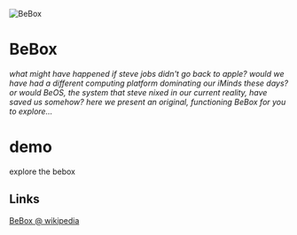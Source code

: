 

[bebox]: https://github.com/seclorum/timetron2019/raw/master/collection/bebox/bebox.png "BeBox"

![BeBox][bebox]

# BeBox


*what might have happened if steve jobs didn't go back to apple?  would we have had a different computing platform dominating our iMinds these days? or would BeOS, the system that steve nixed in our current reality, have saved us somehow?  here we present an original, functioning BeBox for you to explore...*

# demo

explore the bebox

## Links

[BeBox @ wikipedia](https://en.wikipedia.org/wiki/BeBox)
